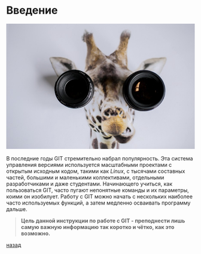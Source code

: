 # Введение

![01](01.jpeg)

В последние годы GIT стремительно набрал популярность. Эта система управления версиями используется масштабными проектами с открытым исходным кодом, такими как *Linux*, с тысячами составных частей, большими и маленькими коллективами, отдельными разработчиками и даже студентами. Начинающего учиться, как пользоваться GIT, часто пугают непонятные команды и их параметры, коими он изобилует. Работу с GIT можно начать с нескольких наиболее часто используемых функций, а затем медленно осваивать программу дальше.

> **Цель данной инструкции по работе с GIT - преподнести лишь самую важную информацию так коротко и чётко, как это возможно.**

[назад](readme.md)
